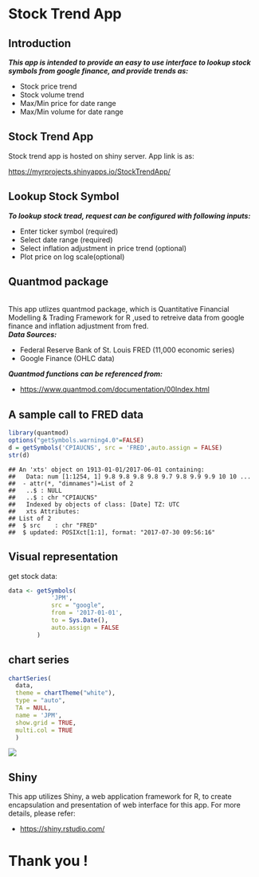 Stock Trend App
===============

Introduction
------------

***This app is intended to provide an easy to use interface to lookup stock symbols from google finance, and provide trends as:***

- Stock price trend
- Stock volume trend
- Max/Min price for date range
- Max/Min volume for date range

Stock Trend App
---------------
Stock trend app is hosted on shiny server. App link is as:

https://myrprojects.shinyapps.io/StockTrendApp/

Lookup Stock Symbol
-------------------
***To lookup stock tread, request can be configured with following inputs:***

- Enter ticker symbol (required)
- Select date range (required)
- Select inflation adjustment in price trend (optional)
- Plot price on log scale(optional)

Quantmod package
----------------
<br>This app utlizes quantmod package, which is Quantitative Financial Modelling & Trading Framework for R
,used to retreive data from google finance and inflation adjustment from fred.
</br>
***Data Sources:***
- Federal Reserve Bank of St. Louis FRED (11,000 economic series)
- Google Finance (OHLC data)

***Quantmod functions can be referenced from:***
- https://www.quantmod.com/documentation/00Index.html

A sample call to FRED data
----------------

```r
library(quantmod)
options("getSymbols.warning4.0"=FALSE)
d = getSymbols('CPIAUCNS', src = 'FRED',auto.assign = FALSE)
str(d)
```

```
## An 'xts' object on 1913-01-01/2017-06-01 containing:
##   Data: num [1:1254, 1] 9.8 9.8 9.8 9.8 9.7 9.8 9.9 9.9 10 10 ...
##  - attr(*, "dimnames")=List of 2
##   ..$ : NULL
##   ..$ : chr "CPIAUCNS"
##   Indexed by objects of class: [Date] TZ: UTC
##   xts Attributes:  
## List of 2
##  $ src    : chr "FRED"
##  $ updated: POSIXct[1:1], format: "2017-07-30 09:56:16"
```

Visual representation
---------------------
get stock data:

```r
data <- getSymbols(
            'JPM',
            src = "google",
            from = '2017-01-01',
            to = Sys.Date(),
            auto.assign = FALSE
        )
```
chart series
------------

```r
chartSeries(
  data,
  theme = chartTheme("white"),
  type = "auto",
  TA = NULL,
  name = 'JPM',
  show.grid = TRUE,
  multi.col = TRUE
  )
```

![](README_files/figure-html/unnamed-chunk-3-1.png)<!-- -->

Shiny
-----
This app utilizes Shiny, a web application framework for R, to create encapsulation and presentation of web interface for this app.
For more details, please refer:
- https://shiny.rstudio.com/

Thank you !
===========
